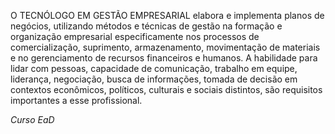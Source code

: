 O TECNÓLOGO EM GESTÃO EMPRESARIAL elabora e implementa planos de negócios, utilizando métodos e técnicas de gestão na formação e organização empresarial especificamente nos processos de comercialização, suprimento, armazenamento, movimentação de materiais e no gerenciamento de recursos financeiros e humanos. A habilidade para lidar com pessoas, capacidade de comunicação, trabalho em equipe, liderança, negociação, busca de informações, tomada de decisão em contextos econômicos, políticos, culturais e sociais distintos, são requisitos importantes a esse profissional.

*Curso EaD*
